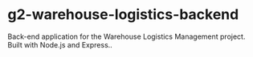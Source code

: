 # g2-warehouse-logistics-backend

Back-end application for the Warehouse Logistics Management project. Built with Node.js and Express..
